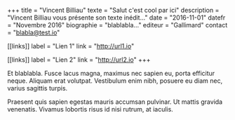 +++
title = "Vincent Billiau"
texte = "Salut c'est cool par ici"
description = "Vincent Billiau vous présente son texte inédit..."
date = "2016-11-01"
datefr = "Novembre 2016"
biographie = "blablabla..."
editeur = "Gallimard"
contact = "blabla@test.io"

[[links]]
    label = "Lien 1"
    link = "http://url1.io"

[[links]]
    label = "Lien 2"
    link = "http://url2.io" 
+++

Et blablabla. Fusce lacus magna, maximus nec sapien eu,
porta efficitur neque. Aliquam erat volutpat.
Vestibulum enim nibh, posuere eu diam nec,
varius sagittis turpis.

Praesent quis sapien egestas mauris accumsan
pulvinar. Ut mattis gravida venenatis. Vivamus
lobortis risus id nisi rutrum, at iaculis.